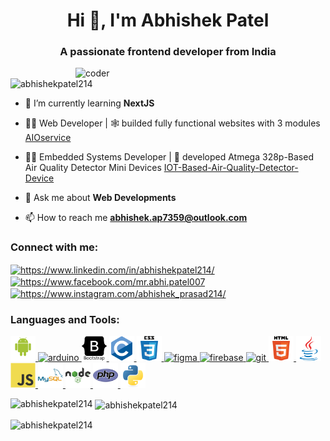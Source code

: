 <h1 align="center">Hi 👋, I'm Abhishek Patel</h1>
<h3 align="center">A passionate frontend developer from India</h3>

<img align="right" width="400" src="https://media3.giphy.com/media/qgQUggAC3Pfv687qPC/giphy.gif" alt="coder">


<p align="left"> <img src="https://komarev.com/ghpvc/?username=abhishekpatel214&label=Profile%20views&color=0e75b6&style=flat" alt="abhishekpatel214" /> </p>



- 🌱 I’m currently learning **NextJS**

- 👨‍💻 Web Developer | 🕸️ builded fully functional websites with 3 modules [AIOservice](https://github.com/abhishekpatel214/aioservice.github.io)

- 👨‍💻 Embedded Systems Developer | 🔬 developed Atmega 328p-Based Air Quality Detector Mini Devices [IOT-Based-Air-Quality-Detector-Device](https://github.com/abhishekpatel214/IOT-Based-Air-Quality-Detector-Device)

- 💬 Ask me about **Web Developments**

- 📫 How to reach me **abhishek.ap7359@outlook.com**

<h3 align="left">Connect with me:</h3>
<p align="left">
<a href="https://linkedin.com/in/abhishekpatel214/" target="blank"><img align="center" src="https://raw.githubusercontent.com/rahuldkjain/github-profile-readme-generator/master/src/images/icons/Social/linked-in-alt.svg" alt="https://www.linkedin.com/in/abhishekpatel214/" height="30" width="40" /></a>
<a href="https://www.facebook.com/abhishekpatel214/" target="blank"><img align="center" src="https://raw.githubusercontent.com/rahuldkjain/github-profile-readme-generator/master/src/images/icons/Social/facebook.svg" alt="https://www.facebook.com/mr.abhi.patel007" height="30" width="40" /></a>
<a href="https://www.instagram.com/abhishek_patel214/" target="blank"><img align="center" src="https://raw.githubusercontent.com/rahuldkjain/github-profile-readme-generator/master/src/images/icons/Social/instagram.svg" alt="https://www.instagram.com/abhishek_prasad214/" height="30" width="40" /></a>
</p>

<h3 align="left">Languages and Tools:</h3>
<p align="left"> <a href="https://developer.android.com" target="_blank" rel="noreferrer"> <img src="https://raw.githubusercontent.com/devicons/devicon/master/icons/android/android-original-wordmark.svg" alt="android" width="40" height="40"/> </a> <a href="https://www.arduino.cc/" target="_blank" rel="noreferrer"> <img src="https://cdn.worldvectorlogo.com/logos/arduino-1.svg" alt="arduino" width="40" height="40"/> </a> <a href="https://getbootstrap.com" target="_blank" rel="noreferrer"> <img src="https://raw.githubusercontent.com/devicons/devicon/master/icons/bootstrap/bootstrap-plain-wordmark.svg" alt="bootstrap" width="40" height="40"/> </a> <a href="https://www.cprogramming.com/" target="_blank" rel="noreferrer"> <img src="https://raw.githubusercontent.com/devicons/devicon/master/icons/c/c-original.svg" alt="c" width="40" height="40"/> </a> <a href="https://www.w3schools.com/css/" target="_blank" rel="noreferrer"> <img src="https://raw.githubusercontent.com/devicons/devicon/master/icons/css3/css3-original-wordmark.svg" alt="css3" width="40" height="40"/> </a> <a href="https://www.figma.com/" target="_blank" rel="noreferrer"> <img src="https://www.vectorlogo.zone/logos/figma/figma-icon.svg" alt="figma" width="40" height="40"/> </a> <a href="https://firebase.google.com/" target="_blank" rel="noreferrer"> <img src="https://www.vectorlogo.zone/logos/firebase/firebase-icon.svg" alt="firebase" width="40" height="40"/> </a> <a href="https://git-scm.com/" target="_blank" rel="noreferrer"> <img src="https://www.vectorlogo.zone/logos/git-scm/git-scm-icon.svg" alt="git" width="40" height="40"/> </a> <a href="https://www.w3.org/html/" target="_blank" rel="noreferrer"> <img src="https://raw.githubusercontent.com/devicons/devicon/master/icons/html5/html5-original-wordmark.svg" alt="html5" width="40" height="40"/> </a> <a href="https://www.java.com" target="_blank" rel="noreferrer"> <img src="https://raw.githubusercontent.com/devicons/devicon/master/icons/java/java-original.svg" alt="java" width="40" height="40"/> </a> <a href="https://developer.mozilla.org/en-US/docs/Web/JavaScript" target="_blank" rel="noreferrer"> <img src="https://raw.githubusercontent.com/devicons/devicon/master/icons/javascript/javascript-original.svg" alt="javascript" width="40" height="40"/> </a> <a href="https://www.mysql.com/" target="_blank" rel="noreferrer"> <img src="https://raw.githubusercontent.com/devicons/devicon/master/icons/mysql/mysql-original-wordmark.svg" alt="mysql" width="40" height="40"/> </a> <a href="https://nodejs.org" target="_blank" rel="noreferrer"> <img src="https://raw.githubusercontent.com/devicons/devicon/master/icons/nodejs/nodejs-original-wordmark.svg" alt="nodejs" width="40" height="40"/> </a> <a href="https://www.php.net" target="_blank" rel="noreferrer"> <img src="https://raw.githubusercontent.com/devicons/devicon/master/icons/php/php-original.svg" alt="php" width="40" height="40"/> </a> <a href="https://www.python.org" target="_blank" rel="noreferrer"> <img src="https://raw.githubusercontent.com/devicons/devicon/master/icons/python/python-original.svg" alt="python" width="40" height="40"/> </a> </p>

<p><img align="left" src="https://github-readme-stats.vercel.app/api/top-langs?username=abhishekpatel214&show_icons=true&locale=en&layout=compact" alt="abhishekpatel214" /></p>

<p>&nbsp;<img align="center" src="https://github-readme-stats.vercel.app/api?username=abhishekpatel214&show_icons=true&locale=en" alt="abhishekpatel214" /></p>

<p><img align="center" src="https://github-readme-streak-stats.herokuapp.com/?user=abhishekpatel214&" alt="abhishekpatel214" /></p>

